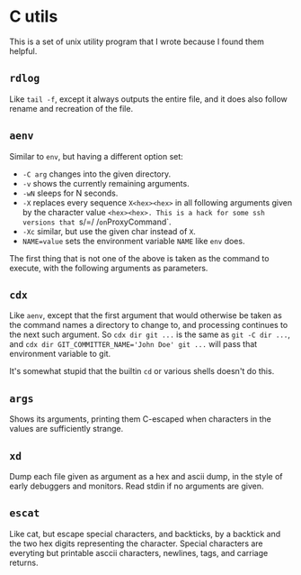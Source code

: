 # C utils

This is a set of unix utility program that I wrote because I found them helpful.

## `rdlog`

Like `tail -f`, except it always outputs the entire file, and it does also follow
rename and recreation of the file.

## `aenv`

Similar to `env`, but having a different option set:

* `-C arg` changes into the given directory.
* `-v` shows the currently remaining arguments.
* `-wN` sleeps for N seconds.
* `-X` replaces every sequence `X<hex><hex>` in all following
  arguments given by the character value `<hex><hex>. This is
  a hack for some ssh versions that `s/=/ /` on `ProxyCommand`.
* `-Xc` similar, but use the given char instead of `X`.
* `NAME=value` sets the environment variable `NAME` like `env` does.

The first thing that is not one of the above is taken as the command
to execute, with the following arguments as parameters.

## `cdx`

Like `aenv`, except that the first argument that would otherwise be
taken as the command names a directory to change to, and processing
continues to the next such argument. So `cdx dir git ...` is the
same as `git -C dir ...`, and `cdx dir GIT_COMMITTER_NAME='John Doe' git ...`
will pass that environment variable to git.

It's somewhat stupid that the builtin `cd` or various shells doesn't do this.

## `args`

Shows its arguments, printing them C-escaped when characters in the values
are sufficiently strange.

## `xd`

Dump each file given as argument as a hex and ascii dump, in the style
of early debuggers and monitors. Read stdin if no arguments are given.

## `escat`

Like cat, but escape special characters, and backticks, by a backtick
and the two hex digits representing the character. Special characters
are everyting but printable asccii characters, newlines, tags, and
carriage returns.
